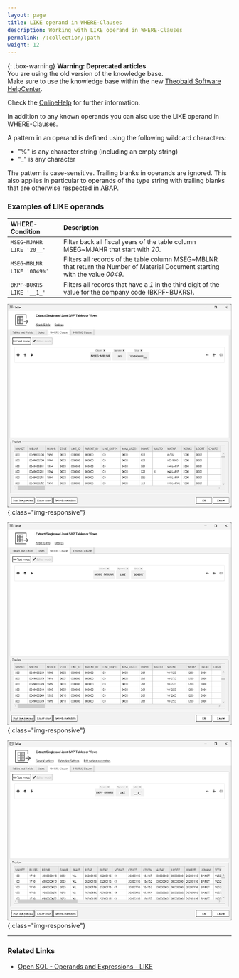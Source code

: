 ```yaml
---
layout: page
title: LIKE operand in WHERE-Clauses
description: Working with LIKE operand in WHERE-Clauses
permalink: /:collection/:path
weight: 12
---
```


{: .box-warning}
**Warning: Deprecated articles** <br>
You are using the old version of the knowledge base.<br>
Make sure to use the knowledge base within the new [Theobald Software HelpCenter](https://helpcenter.theobald-software.com/).

Check the [OnlineHelp](https://help.theobald-software.com/en/) for further information.

In addition to any known operands you can also use the LIKE operand in WHERE-Clauses.

A pattern in an operand is defined using the following wildcard characters:

- "%" is any character string (including an empty string)
- "_" is any character

The pattern is case-sensitive. Trailing blanks in operands are ignored. This also applies in particular to operands of the type string with trailing blanks that are otherwise respected in ABAP.

### Examples of LIKE operands

|WHERE-Condition|Description|
|:----|:----|
| `MSEG~MJAHR LIKE '20__'`| Filter back all fiscal years of the table column MSEG~MJAHR that start with *20*.|
| `MSEG~MBLNR LIKE '0049%'`|Filters all records of the table column MSEG~MBLNR that return the Number of Material Document starting with the value *0049*.|
| `BKPF~BUKRS LIKE '__1_'` | Filters all records that have a *1* in the third digit of the value for the company code (BKPF~BUKRS).| 


  
![like_](/img/contents/like_operator.png){:class="img-responsive"}

![like_%](/img/contents/like_percent_operator.png){:class="img-responsive"}

![like](/img/contents/like_operand.png){:class="img-responsive"}


****
### Related Links
- [Open SQL - Operands and Expressions - LIKE ](https://help.sap.com/doc/abapdocu_752_index_htm/7.52/en-US/abenwhere_logexp_like.htm)